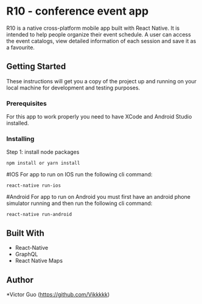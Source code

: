 # R10 - conference event app

R10 is a native cross-platform mobile app built with React Native. It is intended to help people organize their event schedule. A user can access the event catalogs, view detailed information of each session and save it as a favourite.

## Getting Started

These instructions will get you a copy of the project up and running on your local machine for development and testing purposes.

### Prerequisites

For this app to work properly you need to have XCode and Android Studio installed.

### Installing

Step 1: install node packages

```
npm install or yarn install
```

#IOS
For app to run on IOS run the following cli command:

```
react-native run-ios
```

#Android
For app to run on Android you must first have an android phone simulator running and then run the following cli command:

```
react-native run-android
```

## Built With

- React-Native
- GraphQL
- React Native Maps

## Author

\*Victor Guo (https://github.com/Vikkkkk)
